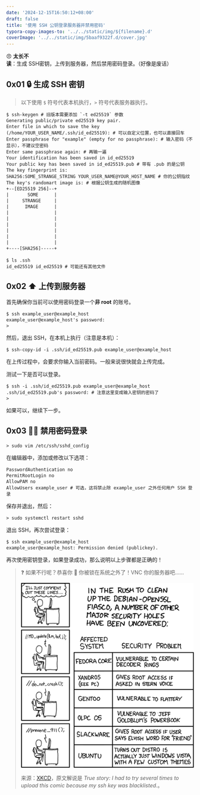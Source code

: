 ```yaml
---
date: '2024-12-15T16:50:12+08:00'
draft: false
title: '使用 SSH 公钥登录服务器并禁用密码'
typora-copy-images-to: '../../static/img/${filename}.d'
coverImage: '../../static/img/5baaf9322f.d/cover.jpg'
---
```


😠 **太长不读**：生成 SSH密钥，上传到服务器，然后禁用密码登录。（好像是废话）

## 0x01 🔒 生成 SSH 密钥

> 以下使用 `$` 符号代表本机执行，`>` 符号代表服务器执行。

```
$ ssh-keygen # 旧版本需要添加 `-t ed25519` 参数
Generating public/private ed25519 key pair.
Enter file in which to save the key (/home/YOUR_USER_NAME/.ssh/id_ed25519): # 可以自定义位置，也可以直接回车
Enter passphrase for "example" (empty for no passphrase): # 输入密码（不显示），不建议空密码
Enter same passphrase again: # 再输一遍
Your identification has been saved in id_ed25519
Your public key has been saved in id_ed25519.pub # 带有 .pub 的是公钥
The key fingerprint is:
SHA256:SOME_STRANGE_STRING YOUR_USER_NAME@YOUR_HOST_NAME # 你的公钥指纹
The key's randomart image is: # 根据公钥生成的随机图像
+--[ED25519 256]--+
|       SOME      |
|     STRANGE     |
|      IMAGE      |
|                 |
|                 |
|                 |
|                 |
|                 |
|                 |
+----[SHA256]-----+

$ ls .ssh
id_ed25519 id_ed25519 # 可能还有其他文件
```

## 0x02 ⬆️ 上传到服务器

首先确保你当前可以使用密码登录一个**非 root** 的账号。

```
$ ssh example_user@example_host
example_user@example_host's password: 
>
```

然后，退出 SSH，在本机上执行（注意是本机）：

```
$ ssh-copy-id -i .ssh/id_ed25519.pub example_user@example_host
```

在上传过程中，会要求你输入当前密码。一般来说很快就会上传完成。

测试一下是否可以登录。

```
$ ssh -i .ssh/id_ed25519.pub example_user@example_host
.ssh/id_ed25519.pub's password: # 注意这里变成输入密钥的密码了
>
```

如果可以，继续下一步。

## 0x03 🙅‍♂️ 禁用密码登录

```
> sudo vim /etc/ssh/sshd_config
```

在编辑器中，添加或修改以下选项：

```
PasswordAuthentication no
PermitRootLogin no
AllowPAM no
AllowUsers example_user # 可选，这将禁止除 example_user 之外任何用户 SSH 登录
```

保存并退出，然后：

```
> sudo systemctl restart sshd
```

退出 SSH，再次尝试登录：

```
$ ssh example_user@example_host
example_user@example_host: Permission denied (publickey).
```

再次使用密钥登录，如果登录成功，那么说明以上步骤都是正确的！

> ❓ 如果不行呢？恭喜你 🎉 你被锁在系统之外了！VNC 你的服务器吧……
>
> ![Security Holes](../../static/img/5baaf9322f.d/security_holes.png)
>
> 来源：[XKCD](https://xkcd.com/424/)，原文解说是 *True story: I had to try several times to upload this comic because my ssh key was blacklisted.*。

